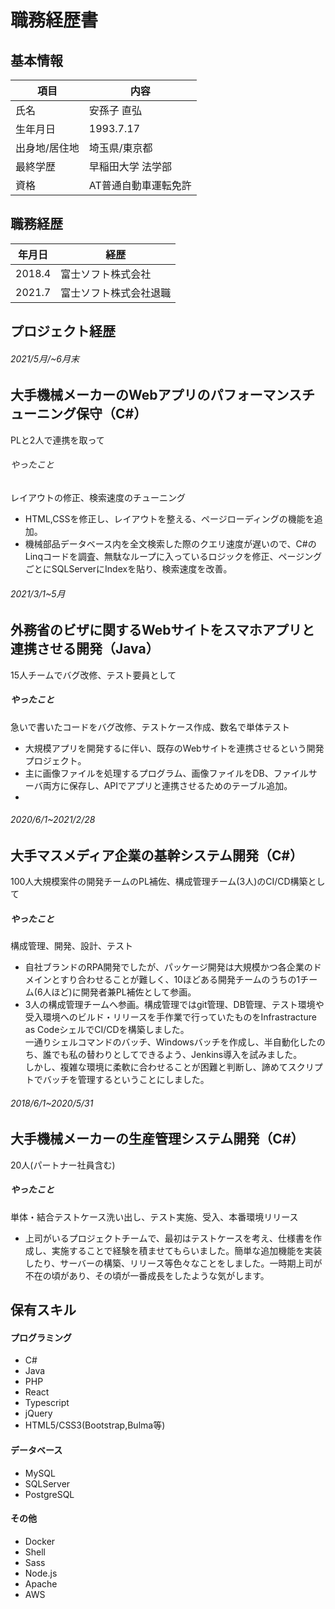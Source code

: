 # 職務経歴書
## 基本情報
| 項目 | 内容 |
| ---- | ---- |
| 氏名 | 安孫子 直弘 |
| 生年月日 | 1993.7.17 |
| 出身地/居住地 | 埼玉県/東京都 |
| 最終学歴 | 早稲田大学 法学部 |
| 資格 | AT普通自動車運転免許 |

## 職務経歴
| 年月日 | 経歴 |
| ---- | ---- |
| 2018.4 | 富士ソフト株式会社 |
| 2021.7 | 富士ソフト株式会社退職 |


## プロジェクト経歴
###### 2021/5月/~6月末
## 大手機械メーカーのWebアプリのパフォーマンスチューニング保守（C#）
PLと2人で連携を取って
###### やったこと
レイアウトの修正、検索速度のチューニング  
* HTML,CSSを修正し、レイアウトを整える、ページローディングの機能を追加。  
* 機械部品データベース内を全文検索した際のクエリ速度が遅いので、C#のLinqコードを調査、無駄なループに入っているロジックを修正、ページングごとにSQLServerにIndexを貼り、検索速度を改善。


###### 2021/3/1~5月
## 外務省のビザに関するWebサイトをスマホアプリと連携させる開発（Java）
15人チームでバグ改修、テスト要員として
##### やったこと
急いで書いたコードをバグ改修、テストケース作成、数名で単体テスト  
* 大規模アプリを開発するに伴い、既存のWebサイトを連携させるという開発プロジェクト。
* 主に画像ファイルを処理するプログラム、画像ファイルをDB、ファイルサーバ両方に保存し、APIでアプリと連携させるためのテーブル追加。
* 

###### 2020/6/1~2021/2/28
## 大手マスメディア企業の基幹システム開発（C#）
100人大規模案件の開発チームのPL補佐、構成管理チーム(3人)のCI/CD構築として
##### やったこと
構成管理、開発、設計、テスト
* 自社ブランドのRPA開発でしたが、パッケージ開発は大規模かつ各企業のドメインとすり合わせることが難しく、10ほどある開発チームのうちの1チーム(6人ほど)に開発者兼PL補佐として参画。  
* 3人の構成管理チームへ参画。構成管理ではgit管理、DB管理、テスト環境や受入環境へのビルド・リリースを手作業で行っていたものをInfrastracture as CodeシェルでCI/CDを構築しました。  
一通りシェルコマンドのバッチ、Windowsバッチを作成し、半自動化したのち、誰でも私の替わりとしてできるよう、Jenkins導入を試みました。  
しかし、複雑な環境に柔軟に合わせることが困難と判断し、諦めてスクリプトでバッチを管理するということにしました。


###### 2018/6/1~2020/5/31
## 大手機械メーカーの生産管理システム開発（C#）
20人(パートナー社員含む)
##### やったこと
単体・結合テストケース洗い出し、テスト実施、受入、本番環境リリース
* 上司がいるプロジェクトチームで、最初はテストケースを考え、仕様書を作成し、実施することで経験を積ませてもらいました。簡単な追加機能を実装したり、サーバーの構築、リリース等色々なことをしました。一時期上司が不在の頃があり、その頃が一番成長をしたような気がします。


## 保有スキル
#### プログラミング
* C# 
* Java
* PHP
* React
* Typescript
* jQuery
* HTML5/CSS3(Bootstrap,Bulma等)

#### データベース
* MySQL
* SQLServer
* PostgreSQL

#### その他
* Docker
* Shell
* Sass
* Node.js
* Apache
* AWS

## 